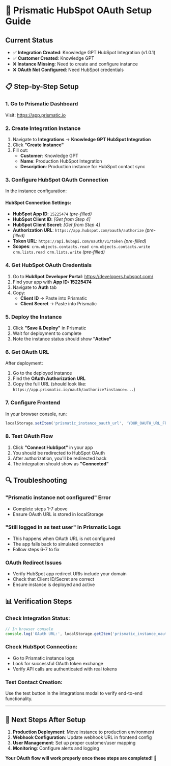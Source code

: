 # 🚀 Prismatic HubSpot OAuth Setup Guide

## Current Status
- ✅ **Integration Created**: Knowledge GPT HubSpot Integration (v1.0.1)
- ✅ **Customer Created**: Knowledge GPT
- ❌ **Instance Missing**: Need to create and configure instance
- ❌ **OAuth Not Configured**: Need HubSpot credentials

## 📋 Step-by-Step Setup

### 1. **Go to Prismatic Dashboard**
Visit: https://app.prismatic.io

### 2. **Create Integration Instance**
1. Navigate to **Integrations** → **Knowledge GPT HubSpot Integration**
2. Click **"Create Instance"**
3. Fill out:
   - **Customer**: Knowledge GPT
   - **Name**: Production HubSpot Integration
   - **Description**: Production instance for HubSpot contact sync

### 3. **Configure HubSpot OAuth Connection**
In the instance configuration:

#### **HubSpot Connection Settings:**
- **HubSpot App ID**: `15225474` *(pre-filled)*
- **HubSpot Client ID**: *[Get from Step 4]*
- **HubSpot Client Secret**: *[Get from Step 4]*
- **Authorization URL**: `https://app.hubspot.com/oauth/authorize` *(pre-filled)*
- **Token URL**: `https://api.hubapi.com/oauth/v1/token` *(pre-filled)*
- **Scopes**: `crm.objects.contacts.read crm.objects.contacts.write crm.lists.read crm.lists.write` *(pre-filled)*

### 4. **Get HubSpot OAuth Credentials**
1. Go to **HubSpot Developer Portal**: https://developers.hubspot.com/
2. Find your app with **App ID: 15225474**
3. Navigate to **Auth** tab
4. Copy:
   - **Client ID** → Paste into Prismatic
   - **Client Secret** → Paste into Prismatic

### 5. **Deploy the Instance**
1. Click **"Save & Deploy"** in Prismatic
2. Wait for deployment to complete
3. Note the instance status should show **"Active"**

### 6. **Get OAuth URL**
After deployment:
1. Go to the deployed instance
2. Find the **OAuth Authorization URL**
3. Copy the full URL (should look like: `https://app.prismatic.io/oauth/authorize?instance=...`)

### 7. **Configure Frontend**
In your browser console, run:
```javascript
localStorage.setItem('prismatic_instance_oauth_url', 'YOUR_OAUTH_URL_FROM_STEP_6');
```

### 8. **Test OAuth Flow**
1. Click **"Connect HubSpot"** in your app
2. You should be redirected to HubSpot OAuth
3. After authorization, you'll be redirected back
4. The integration should show as **"Connected"**

## 🔍 **Troubleshooting**

### **"Prismatic instance not configured" Error**
- Complete steps 1-7 above
- Ensure OAuth URL is stored in localStorage

### **"Still logged in as test user" in Prismatic Logs**
- This happens when OAuth URL is not configured
- The app falls back to simulated connection
- Follow steps 6-7 to fix

### **OAuth Redirect Issues**
- Verify HubSpot app redirect URIs include your domain
- Check that Client ID/Secret are correct
- Ensure instance is deployed and active

## 📊 **Verification Steps**

### **Check Integration Status:**
```javascript
// In browser console
console.log('OAuth URL:', localStorage.getItem('prismatic_instance_oauth_url'));
```

### **Check HubSpot Connection:**
- Go to Prismatic instance logs
- Look for successful OAuth token exchange
- Verify API calls are authenticated with real tokens

### **Test Contact Creation:**
Use the test button in the integrations modal to verify end-to-end functionality.

---

## 🎯 **Next Steps After Setup**
1. **Production Deployment**: Move instance to production environment
2. **Webhook Configuration**: Update webhook URL in frontend config
3. **User Management**: Set up proper customer/user mapping
4. **Monitoring**: Configure alerts and logging

**Your OAuth flow will work properly once these steps are completed!** 🚀
